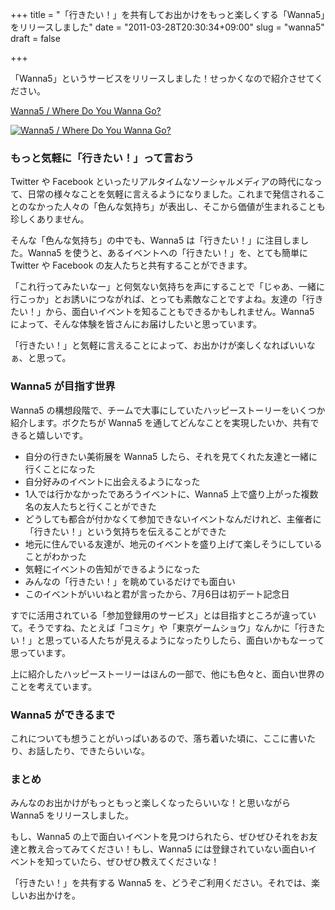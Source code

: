 +++
title = "「行きたい！」を共有してお出かけをもっと楽しくする「Wanna5」をリリースしました"
date = "2011-03-28T20:30:34+09:00"
slug = "wanna5"
draft = false

+++

<p>「Wanna5」というサービスをリリースしました！せっかくなので紹介させてください。</p>
<p><a href="http://wanna5.com/" title="Wanna5 / Where Do You Wanna Go?">Wanna5 / Where Do You Wanna Go?</a></p>
<p><a href="http://skitch.com/june29/rs9q9/wanna5-where-do-you-wanna-go"><img style="max-width:638px" src="http://img.skitch.com/20110328-qfyjtjs15y4cpdd6h8fwm4767c.medium.jpg" alt="Wanna5 / Where Do You Wanna Go?" /></a></p>
<h3>もっと気軽に「行きたい！」って言おう</h3>
<p>Twitter や Facebook といったリアルタイムなソーシャルメディアの時代になって、日常の様々なことを気軽に言えるようになりました。これまで発信されることのなかった人々の「色んな気持ち」が表出し、そこから価値が生まれることも珍しくありません。</p>
<p>そんな「色んな気持ち」の中でも、Wanna5 は「行きたい！」に注目しました。Wanna5 を使うと、あるイベントへの「行きたい！」を、とても簡単に Twitter や Facebook の友人たちと共有することができます。</p>
<p>「これ行ってみたいなー」と何気ない気持ちを声にすることで「じゃあ、一緒に行こっか」とお誘いにつながれば、とっても素敵なことですよね。友達の「行きたい！」から、面白いイベントを知ることもできるかもしれません。Wanna5 によって、そんな体験を皆さんにお届けしたいと思っています。</p>
<p>「行きたい！」と気軽に言えることによって、お出かけが楽しくなればいいなぁ、と思って。</p>
<h3>Wanna5 が目指す世界</h3>
<p>Wanna5 の構想段階で、チームで大事にしていたハッピーストーリーをいくつか紹介します。ボクたちが Wanna5 を通してどんなことを実現したいか、共有できると嬉しいです。</p>
<ul>
<li>自分の行きたい美術展を Wanna5 したら、それを見てくれた友達と一緒に行くことになった</li>
<li>自分好みのイベントに出会えるようになった</li>
<li>1人では行かなかったであろうイベントに、Wanna5 上で盛り上がった複数名の友人たちと行くことができた</li>
<li>どうしても都合が付かなくて参加できないイベントなんだけれど、主催者に「行きたい！」という気持ちを伝えることができた</li>
<li>地元に住んでいる友達が、地元のイベントを盛り上げて楽しそうにしていることがわかった</li>
<li>気軽にイベントの告知ができるようになった</li>
<li>みんなの「行きたい！」を眺めているだけでも面白い</li>
<li>このイベントがいいねと君が言ったから、7月6日は初デート記念日</li>
</ul>
<p>すでに活用されている「参加登録用のサービス」とは目指すところが違っていて。そうですね、たとえば「コミケ」や「東京ゲームショウ」なんかに「行きたい！」と思っている人たちが見えるようになったりしたら、面白いかもなーって思っています。</p>
<p>上に紹介したハッピーストーリーはほんの一部で、他にも色々と、面白い世界のことを考えています。</p>
<h3>Wanna5 ができるまで</h3>
<p>これについても想うことがいっぱいあるので、落ち着いた頃に、ここに書いたり、お話したり、できたらいいな。</p>
<h3>まとめ</h3>
<p>みんなのお出かけがもっともっと楽しくなったらいいな！と思いながら Wanna5 をリリースしました。</p>
<p>もし、Wanna5 の上で面白いイベントを見つけられたら、ぜひぜひそれをお友達と教え合ってみてください！もし、Wanna5 には登録されていない面白いイベントを知っていたら、ぜひぜひ教えてくださいな！</p>
<p>「行きたい！」を共有する Wanna5 を、どうぞご利用ください。それでは、楽しいお出かけを。</p>
